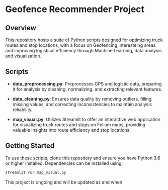 # Geofence Recommender Project

## Overview
This repository hosts a suite of Python scripts designed for optimizing truck routes and stop locations, with a focus on Geofencing interesteing areas and improving logistical efficiency through Machine Learning, data analysis and visualization.

## Scripts

- **data_preprocessing.py**: Preprocesses GPS and logistic data, preparing it for analysis by cleaning, normalizing, and extracting relevant features.

- **data_cleaning.py**: Ensures data quality by removing outliers, filling missing values, and correcting inconsistencies to maintain analysis reliability.

- **map_visual.py**: Utilizes Streamlit to offer an interactive web application for visualizing truck routes and stops on Folium maps, providing valuable insights into route efficiency and stop locations.

## Getting Started

To use these scripts, clone this repository and ensure you have Python 3.6 or higher installed. Dependencies can be installed using:

```sh
streamlit run map_visual.py
```
This project is ongoing and will be updated as and when
